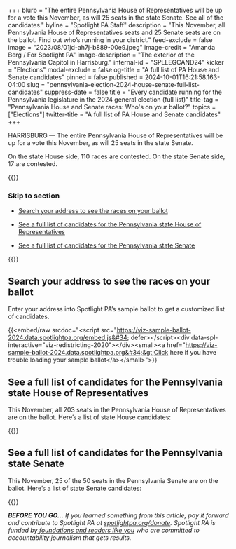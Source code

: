 +++
blurb = "The entire Pennsylvania House of Representatives will be up for a vote this November, as will 25 seats in the state Senate. See all of the candidates."
byline = "Spotlight PA Staff"
description = "This November, all Pennsylvania House of Representatives seats and 25 Senate seats are on the ballot. Find out who’s running in your district."
feed-exclude = false
image = "2023/08/01jd-ah7j-b889-00e9.jpeg"
image-credit = "Amanda Berg / For Spotlight PA"
image-description = "The exterior of the Pennsylvania Capitol in Harrisburg."
internal-id = "SPLLEGCAND24"
kicker = "Elections"
modal-exclude = false
og-title = "A full list of PA House and Senate candidates"
pinned = false
published = 2024-10-01T16:21:58.163-04:00
slug = "pennsylvania-election-2024-house-senate-full-list-candidates"
suppress-date = false
title = "Every candidate running for the Pennsylvania legislature in the 2024 general election (full list)"
title-tag = "Pennsylvania House and Senate races: Who's on your ballot?"
topics = ["Elections"]
twitter-title = "A full list of PA House and Senate candidates"
+++

HARRISBURG — The entire Pennsylvania House of Representatives will be up for a vote this November, as will 25 seats in the state Senate.

On the state House side, 110 races are contested. On the state Senate side, 17 are contested.

{{<toc>}}

### Skip to section

- <a href="#spl-heading-1">Search your address to see the races on your ballot</a>

- <a href="#spl-heading-2">See a full list of candidates for the Pennsylvania state House of Representatives</a>

- <a href="#spl-heading-3">See a full list of candidates for the Pennsylvania state Senate</a>

{{</toc>}}

<h2 id="spl-heading-1">Search your address to see the races on your ballot</h2>

Enter your address into Spotlight PA’s sample ballot to get a customized list of candidates.

{{<embed/raw srcdoc="&lt;script src=&#34;https://viz-sample-ballot-2024.data.spotlightpa.org/embed.js&#34; defer&gt;&lt;/script&gt;&lt;div data-spl-interactive=&#34;viz-redistricting-2020&#34;&gt;&lt;/div&gt;&lt;small&gt;&lt;a href=&#34;https://viz-sample-ballot-2024.data.spotlightpa.org&#34;&gt;Click here if you have trouble loading your sample ballot&lt;/a&gt;&lt;/small&gt;">}}

<h2 id="spl-heading-2">See a full list of candidates for the Pennsylvania state House of Representatives</h2>

This November, all 203 seats in the Pennsylvania House of Representatives are on the ballot. Here’s a list of state House candidates:

{{<flourish src="visualisation/19433958" >}}

<h2 id="spl-heading-3">See a full list of candidates for the Pennsylvania state Senate</h2>

This November, 25 of the 50 seats in the Pennsylvania Senate are on the ballot. Here’s a list of state Senate candidates:

{{<flourish src="visualisation/19630632" >}}

<strong><em>BEFORE YOU GO…</em></strong><em> If you learned something from this article, pay it forward and contribute to Spotlight PA at </em><a href="https://www.spotlightpa.org/donate"><em>spotlightpa.org/donate</em></a><em>. Spotlight PA is funded by</em><a href="https://www.spotlightpa.org/support"><em> foundations and readers like you</em></a><em> who are committed to accountability journalism that gets results.</em>

